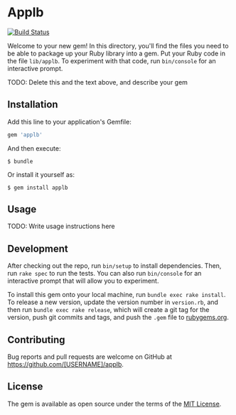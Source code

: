 # Applb

[![Build Status](https://travis-ci.org/wata-gh/applb.svg)](https://travis-ci.org/wata-gh/applb)

Welcome to your new gem! In this directory, you'll find the files you need to be able to package up your Ruby library into a gem. Put your Ruby code in the file `lib/applb`. To experiment with that code, run `bin/console` for an interactive prompt.

TODO: Delete this and the text above, and describe your gem

## Installation

Add this line to your application's Gemfile:

```ruby
gem 'applb'
```

And then execute:

    $ bundle

Or install it yourself as:

    $ gem install applb

## Usage

TODO: Write usage instructions here

## Development

After checking out the repo, run `bin/setup` to install dependencies. Then, run `rake spec` to run the tests. You can also run `bin/console` for an interactive prompt that will allow you to experiment.

To install this gem onto your local machine, run `bundle exec rake install`. To release a new version, update the version number in `version.rb`, and then run `bundle exec rake release`, which will create a git tag for the version, push git commits and tags, and push the `.gem` file to [rubygems.org](https://rubygems.org).

## Contributing

Bug reports and pull requests are welcome on GitHub at https://github.com/[USERNAME]/applb.


## License

The gem is available as open source under the terms of the [MIT License](http://opensource.org/licenses/MIT).

